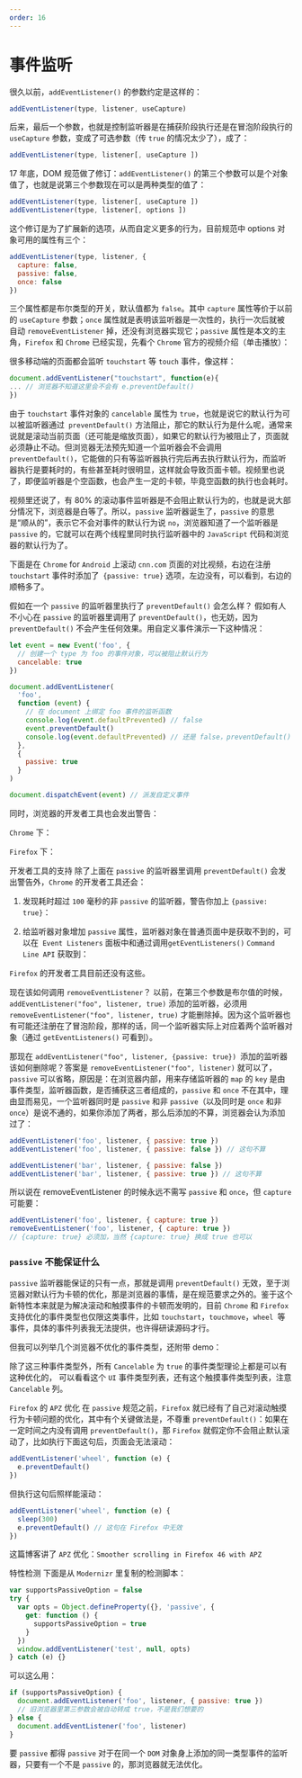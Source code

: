 ```yaml
---
order: 16
---
```


# 事件监听

很久以前，`addEventListener()` 的参数约定是这样的：

```js
addEventListener(type, listener, useCapture)
```

后来，最后一个参数，也就是控制监听器是在捕获阶段执行还是在冒泡阶段执行的 `useCapture` 参数，变成了可选参数（传 `true` 的情况太少了），成了：

```js
addEventListener(type, listener[, useCapture ])
```

17 年底，DOM 规范做了修订：`addEventListener()` 的第三个参数可以是个对象值了，也就是说第三个参数现在可以是两种类型的值了：

```js
addEventListener(type, listener[, useCapture ])
addEventListener(type, listener[, options ])
```

这个修订是为了扩展新的选项，从而自定义更多的行为，目前规范中 options 对象可用的属性有三个：

```js
addEventListener(type, listener, {
  capture: false,
  passive: false,
  once: false
})
```

三个属性都是布尔类型的开关，默认值都为 `false`。其中 `capture` 属性等价于以前的 `useCapture` 参数；`once` 属性就是表明该监听器是一次性的，执行一次后就被自动 `removeEventListener` 掉，还没有浏览器实现它；`passive` 属性是本文的主角，`Firefox` 和 `Chrome` 已经实现，先看个 `Chrome` 官方的视频介绍（单击播放）：

很多移动端的页面都会监听 `touchstart` 等 `touch` 事件，像这样：

```js
document.addEventListener("touchstart", function(e){
... // 浏览器不知道这里会不会有 e.preventDefault()
})
```

由于 `touchstart` 事件对象的 `cancelable` 属性为 `true`，也就是说它的默认行为可以被监听器通过` preventDefault()` 方法阻止，那它的默认行为是什么呢，通常来说就是滚动当前页面（还可能是缩放页面），如果它的默认行为被阻止了，页面就必须静止不动。但浏览器无法预先知道一个监听器会不会调用 `preventDefault()`，它能做的只有等监听器执行完后再去执行默认行为，而监听器执行是要耗时的，有些甚至耗时很明显，这样就会导致页面卡顿。视频里也说了，即便监听器是个空函数，也会产生一定的卡顿，毕竟空函数的执行也会耗时。

视频里还说了，有 80% 的滚动事件监听器是不会阻止默认行为的，也就是说大部分情况下，浏览器是白等了。所以，`passive` 监听器诞生了，`passive` 的意思是“顺从的”，表示它不会对事件的默认行为说 `no`，浏览器知道了一个监听器是 `passive` 的，它就可以在两个线程里同时执行监听器中的 `JavaScript` 代码和浏览器的默认行为了。

下面是在 `Chrome` for `Android` 上滚动 `cnn.com` 页面的对比视频，右边在注册 `touchstart` 事件时添加了` {passive: true}` 选项，左边没有，可以看到，右边的顺畅多了。

假如在一个 `passive` 的监听器里执行了 `preventDefault()` 会怎么样？
假如有人不小心在 `passive` 的监听器里调用了 `preventDefault()`，也无妨，因为 `preventDefault()` 不会产生任何效果。用自定义事件演示一下这种情况：

```js
let event = new Event('foo', {
  // 创建一个 type 为 foo 的事件对象，可以被阻止默认行为
  cancelable: true
})

document.addEventListener(
  'foo',
  function (event) {
    // 在 document 上绑定 foo 事件的监听函数
    console.log(event.defaultPrevented) // false
    event.preventDefault()
    console.log(event.defaultPrevented) // 还是 false，preventDefault() 无效
  },
  {
    passive: true
  }
)

document.dispatchEvent(event) // 派发自定义事件
```

同时，浏览器的开发者工具也会发出警告：

`Chrome` 下：

`Firefox` 下：

开发者工具的支持
除了上面在 `passive` 的监听器里调用 `preventDefault()` 会发出警告外，`Chrome` 的开发者工具还会：

1. 发现耗时超过 `100` 毫秒的非 `passive` 的监听器，警告你加上 `{passive: true}`：

2) 给监听器对象增加 `passive` 属性，监听器对象在普通页面中是获取不到的，可以在` Event Listeners` 面板中和通过调用`getEventListeners()` `Command Line API` 获取到：

`Firefox` 的开发者工具目前还没有这些。

现在该如何调用 `removeEventListener`？
以前，在第三个参数是布尔值的时候，`addEventListener("foo", listener, true)` 添加的监听器，必须用 `removeEventListener("foo", listener, true)` 才能删除掉。因为这个监听器也有可能还注册在了冒泡阶段，那样的话，同一个监听器实际上对应着两个监听器对象（通过 `getEventListeners()` 可看到）。

那现在 `addEventListener("foo", listener, {passive: true}) `添加的监听器该如何删除呢？答案是 `removeEventListener("foo", listener)` 就可以了，`passive` 可以省略，原因是：在浏览器内部，用来存储监听器的 `map` 的 `key` 是由事件类型，监听器函数，是否捕获这三者组成的，`passive` 和 `once` 不在其中，理由显而易见，一个监听器同时是 `passive` 和非 `passive`（以及同时是 `once` 和非 `once`）是说不通的，如果你添加了两者，那么后添加的不算，浏览器会认为添加过了：

```js
addEventListener('foo', listener, { passive: true })
addEventListener('foo', listener, { passive: false }) // 这句不算

addEventListener('bar', listener, { passive: false })
addEventListener('bar', listener, { passive: true }) // 这句不算
```

所以说在 removeEventListener 的时候永远不需写 `passive` 和 `once`，但 `capture` 可能要：

```js
addEventListener('foo', listener, { capture: true })
removeEventListener('foo', listener, { capture: true })
// {capture: true} 必须加，当然 {capture: true} 换成 true 也可以
```

### `passive` 不能保证什么

`passive` 监听器能保证的只有一点，那就是调用 `preventDefault()` 无效，至于浏览器对默认行为卡顿的优化，那是浏览器的事情，是在规范要求之外的。鉴于这个新特性本来就是为解决滚动和触摸事件的卡顿而发明的，目前 `Chrome` 和 `Firefox` 支持优化的事件类型也仅限这类事件，比如 `touchstart`，`touchmove`，`wheel `等事件，具体的事件列表我无法提供，也许得研读源码才行。

但我可以列举几个浏览器不优化的事件类型，还附带 demo：

除了这三种事件类型外，所有 `Cancelable` 为 `true` 的事件类型理论上都是可以有这种优化的， 可以看看这个 `UI` 事件类型列表，还有这个触摸事件类型列表，注意 `Cancelable` 列。

`Firefox` 的 `APZ` 优化
在 `passive` 规范之前，`Firefox` 就已经有了自己对滚动触摸行为卡顿问题的优化，其中有个关键做法是，不尊重 `preventDefault()`：如果在一定时间之内没有调用 `preventDefault()`，那 `Firefox` 就假定你不会阻止默认滚动了，比如执行下面这句后，页面会无法滚动：

```js
addEventListener('wheel', function (e) {
  e.preventDefault()
})
```

但执行这句后照样能滚动：

```js
addEventListener('wheel', function (e) {
  sleep(300)
  e.preventDefault() // 这句在 Firefox 中无效
})
```

这篇博客讲了 `APZ` 优化：`Smoother scrolling in Firefox 46 with APZ`

特性检测
下面是从 `Modernizr` 里复制的检测脚本：

```js
var supportsPassiveOption = false
try {
  var opts = Object.defineProperty({}, 'passive', {
    get: function () {
      supportsPassiveOption = true
    }
  })
  window.addEventListener('test', null, opts)
} catch (e) {}
```

可以这么用：

```js
if (supportsPassiveOption) {
  document.addEventListener('foo', listener, { passive: true })
  // 旧浏览器里第三参数会被自动转成 true，不是我们想要的
} else {
  document.addEventListener('foo', listener)
}
```

要 `passive` 都得 `passive`
对于在同一个 `DOM` 对象身上添加的同一类型事件的监听器，只要有一个不是 `passive` 的，那浏览器就无法优化。
